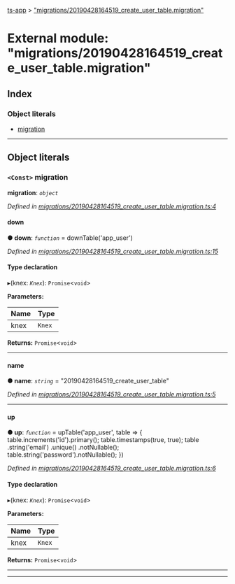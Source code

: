[ts-app](../README.md) > ["migrations/20190428164519_create_user_table.migration"](../modules/_migrations_20190428164519_create_user_table_migration_.md)

# External module: "migrations/20190428164519_create_user_table.migration"

## Index

### Object literals

* [migration](_migrations_20190428164519_create_user_table_migration_.md#migration)

---

## Object literals

<a id="migration"></a>

### `<Const>` migration

**migration**: *`object`*

*Defined in [migrations/20190428164519_create_user_table.migration.ts:4](https://github.com/jmeyers91/ts-app/blob/ae30f87/src/migrations/20190428164519_create_user_table.migration.ts#L4)*

<a id="migration.down"></a>

####  down

**● down**: *`function`* =  downTable('app_user')

*Defined in [migrations/20190428164519_create_user_table.migration.ts:15](https://github.com/jmeyers91/ts-app/blob/ae30f87/src/migrations/20190428164519_create_user_table.migration.ts#L15)*

#### Type declaration
▸(knex: *`Knex`*): `Promise`<`void`>

**Parameters:**

| Name | Type |
| ------ | ------ |
| knex | `Knex` |

**Returns:** `Promise`<`void`>

___
<a id="migration.name"></a>

####  name

**● name**: *`string`* = "20190428164519_create_user_table"

*Defined in [migrations/20190428164519_create_user_table.migration.ts:5](https://github.com/jmeyers91/ts-app/blob/ae30f87/src/migrations/20190428164519_create_user_table.migration.ts#L5)*

___
<a id="migration.up"></a>

####  up

**● up**: *`function`* =  upTable('app_user', table => {
    table.increments('id').primary();
    table.timestamps(true, true);
    table
      .string('email')
      .unique()
      .notNullable();
    table.string('password').notNullable();
  })

*Defined in [migrations/20190428164519_create_user_table.migration.ts:6](https://github.com/jmeyers91/ts-app/blob/ae30f87/src/migrations/20190428164519_create_user_table.migration.ts#L6)*

#### Type declaration
▸(knex: *`Knex`*): `Promise`<`void`>

**Parameters:**

| Name | Type |
| ------ | ------ |
| knex | `Knex` |

**Returns:** `Promise`<`void`>

___

___

